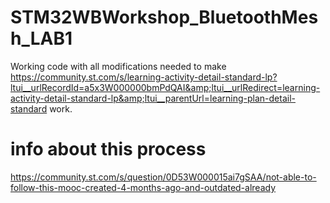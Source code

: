 # STM32WBWorkshop_BluetoothMesh_LAB1
Working code with all modifications needed to make https://community.st.com/s/learning-activity-detail-standard-lp?ltui__urlRecordId=a5x3W000000bmPdQAI&amp;ltui__urlRedirect=learning-activity-detail-standard-lp&amp;ltui__parentUrl=learning-plan-detail-standard work.

# info about this process
  https://community.st.com/s/question/0D53W000015ai7gSAA/not-able-to-follow-this-mooc-created-4-months-ago-and-outdated-already
